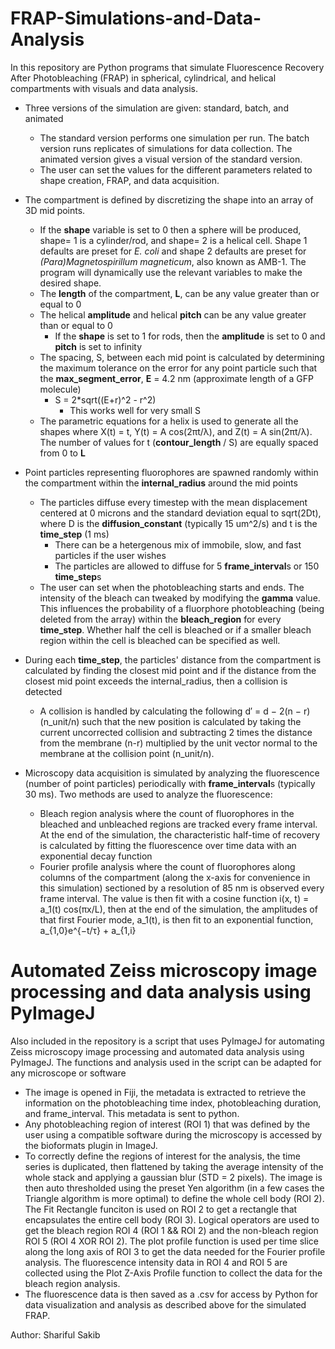 # FRAP-Simulations-and-Data-Analysis
In this repository are Python programs that simulate Fluorescence Recovery After Photobleaching (FRAP) in spherical, cylindrical, and helical compartments with visuals and data analysis. 
  - Three versions of the simulation are given: standard, batch, and animated
    - The standard version performs one simulation per run. The batch version runs replicates of simulations for data collection. The animated version gives a visual version of the standard version.
    - The user can set the values for the different parameters related to shape creation, FRAP, and data acquisition.

- The compartment is defined by discretizing the shape into an array of 3D mid points. 
  - If the **shape** variable is set to 0 then a sphere will be produced, shape= 1 is a cylinder/rod, and shape= 2 is a helical cell. Shape 1 defaults are preset for _E. coli_ and shape 2 defaults are preset for _(Para)Magnetospirillum magneticum_, also known as AMB-1. The program will dynamically use the relevant variables to make the desired shape.
  - The **length** of the compartment, **L**, can be any value greater than or equal to 0
  - The helical **amplitude** and helical **pitch** can be any value greater than or equal to 0
    - If the **shape** is set to 1 for rods, then the **amplitude** is set to 0 and **pitch** is set to infinity 
  - The spacing, S, between each mid point is calculated by determining the maximum tolerance on the error for any point particle such that the **max_segment_error**, **E** = 4.2 nm (approximate length of a GFP molecule)
    - S = 2*sqrt((E+r)^2 - r^2)
      - This works well for very small S
  - The parametric equations for a helix is used to generate all the shapes where X(t) = t, Y(t) = A cos(2πt/λ), and Z(t) = A sin(2πt/λ). The number of values for t (**contour_length** / S) are equally spaced from 0 to **L**

- Point particles representing fluorophores are spawned randomly within the compartment within the **internal_radius** around the mid points 
  - The particles diffuse every timestep with the mean displacement centered at 0 microns and the standard deviation equal to sqrt(2Dt), where D is the **diffusion_constant** (typically 15 um^2/s) and t is the **time_step** (1 ms)
    - There can be a hetergenous mix of immobile, slow, and fast particles if the user wishes
    - The particles are allowed to diffuse for 5 **frame_interval**s or 150 **time_step**s
  - The user can set when the photobleaching starts and ends. The intensity of the bleach can tweaked by modifying the **gamma** value. This influences the probability of a fluorphore photobleaching (being deleted from the array) within the **bleach_region** for every **time_step**. Whether half the cell is bleached or if a smaller bleach region within the cell is bleached can be specified as well.

- During each **time_step**, the particles' distance from the compartment is calculated by finding the closest mid point and if the distance from the closest mid point exceeds the internal_radius, then a collision is detected
  - A collision is handled by calculating the following d′ = d − 2(n − r)(n_unit/n) such that the new position is calculated by taking the current uncorrected collision and subtracting 2 times the distance from the membrane (n-r) multiplied by the unit vector normal to the membrane at the collision point (n_unit/n).

- Microscopy data acquisition is simulated by analyzing the fluorescence (number of point particles) periodically with **frame_interval**s (typically 30 ms). Two methods are used to analyze the fluorescence:
  - Bleach region analysis where the count of fluorophores in the bleached and unbleached regions are tracked every frame interval. At the end of the simulation, the characteristic half-time of recovery is calculated by fitting the fluorescence over time data with an exponential decay function
  - Fourier profile analysis where the count of fluorophores along columns of the compartment (along the x-axis for convenience in this simulation) sectioned by a resolution of 85 nm is observed every frame interval. The value is then fit with a cosine function i(x, t) = a_1(t) cos(πx/L), then at the end of the simulation, the amplitudes of that first Fourier mode, a_1(t), is then fit to an exponential function, a_{1,0}e^{−t/τ} + a_{1,i}  

# Automated Zeiss microscopy image processing and data analysis using PyImageJ 
Also included in the repository is a script that uses PyImageJ for automating Zeiss microscopy image processing and automated data analysis using PyImageJ. The functions and analysis used in the script can be adapted for any microscope or software
- The image is opened in Fiji, the metadata is extracted to retrieve the information on the photobleaching time index, photobleaching duration, and frame_interval. This metadata is sent to python.
- Any photobleaching region of interest (ROI 1) that was defined by the user using a compatible software during the microscopy is accessed by the bioformats plugin in ImageJ.
- To correctly define the regions of interest for the analysis, the time series is duplicated, then flattened by taking the average intensity of the whole stack and applying a gaussian blur (STD = 2 pixels). The image is then auto thresholded using the preset Yen algorithm (in a few cases the Triangle algorithm is more optimal) to define the whole cell body (ROI 2). The Fit Rectangle funciton is used on ROI 2 to get a rectangle that encapsulates the entire cell body (ROI 3). Logical operators are used to get the bleach region ROI 4 (ROI 1 && ROI 2) and the non-bleach region ROI 5 (ROI 4 XOR ROI 2). The plot profile function is used per time slice along the long axis of ROI 3 to get the data needed for the Fourier profile analysis. The fluorescence intensity data in ROI 4 and ROI 5 are collected using the Plot Z-Axis Profile function to collect the data for the bleach region analysis. 
- The fluorescence data is then saved as a .csv for access by Python for data visualization and analysis as described above for the simulated FRAP.


Author: Shariful Sakib
